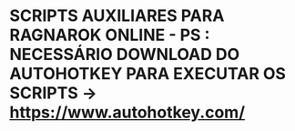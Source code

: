 # SCRIPTS AUXILIARES PARA RAGNAROK ONLINE - PS : NECESSÁRIO DOWNLOAD DO AUTOHOTKEY PARA EXECUTAR OS SCRIPTS -> https://www.autohotkey.com/
